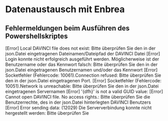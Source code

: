 # Datenaustausch mit Enbrea

## Fehlermeldungen beim Ausführen des Powershellskriptes

[Error] Local DAVINCI file does not exist: Bitte überprüfen Sie den in der json.Datei eingetragenen Dateinamen/Dateipfad der DAVINCI Datei
[Error] Login konnte nicht erfolgreich ausgeführt werden. Möglicherweise ist der Benutzername oder das Kennwort falsch: Bitte überprüfen Sie den in der json.Datei eingetragenen Benutzernamen und/oder das Kennwort
[Error] Socketfehler (Fehlercode: 10061).Connection refused: Bitte überprüfen Sie den in der json.Datei eingetragenen Port.
[Error] Socketfehler (Fehlercode: 10051).Network is unreachable: Bitte überprüfen Sie den in der json.Datei eingetragenen Servernamen
[Error] '{dfh}' is not a valid GUID value: 
[Error] Cannot open DAVINCI file. No access rights.: Bitte überprüfen Sie die Benutzerrechte, des in der json.Datei hinterlegten DAVINCI Benutzers
[Error] Error sending data: (12029) Die Serververbindung konnte nicht hergestellt werden: Bitte überprüfen Sie 
